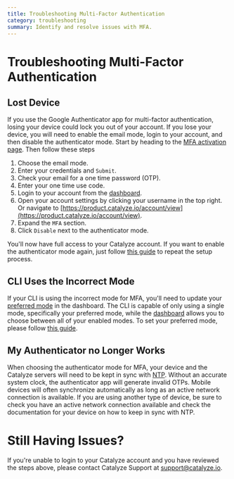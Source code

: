 ```yaml
---
title: Troubleshooting Multi-Factor Authentication
category: troubleshooting
summary: Identify and resolve issues with MFA.
---
```


# Troubleshooting Multi-Factor Authentication

## Lost Device

If you use the Google Authenticator app for multi-factor authentication, losing your device could lock you out of your account. If you lose your device, you will need to enable the email mode, login to your account, and then disable the authenticator mode. Start by heading to the [MFA activation page](https://product.catalyze.io/account/mfa/activate?type=email). Then follow these steps

1. Choose the email mode.
2. Enter your credentials and `Submit`.
3. Check your email for a one time password (OTP).
4. Enter your one time use code.
5. Login to your account from the [dashboard](https://product.catalyze.io/account).
6. Open your account settings by clicking your username in the top right. Or navigate to [https://product.catalyze.io/account/view](https://product.catalyze.io/account/view).
7. Expand the `MFA` section.
8. Click `Disable` next to the authenticator mode.

You'll now have full access to your Catalyze account. If you want to enable the authenticator mode again, just follow [this guide](/stratum/articles/guides/enable-multi-factor-auth#adding-additional-factors) to repeat the setup process.

## CLI Uses the Incorrect Mode

If your CLI is using the incorrect mode for MFA, you'll need to update your [preferred mode](/stratum/articles/guides/enable-multi-factor-auth#preferred-mode) in the dashboard. The CLI is capable of only using a single mode, specifically your preferred mode, while the [dashboard](https://product.catalyze.io/account) allows you to choose between all of your enabled modes. To set your preferred mode, please follow [this guide](/stratum/articles/guides/enable-multi-factor-auth#preferred-mode).

## My Authenticator no Longer Works

When choosing the authenticator mode for MFA, your device and the Catalyze servers will need to be kept in sync with [NTP](http://www.ntp.org). Without an accurate system clock, the authenticator app will generate invalid OTPs. Mobile devices will often synchronize automatically as long as an active network connection is available. If you are using another type of device, be sure to check you have an active network connection available and check the documentation for your device on how to keep in sync with NTP.

# Still Having Issues?

If you're unable to login to your Catalyze account and you have reviewed the steps above, please contact Catalyze Support at [support@catalyze.io](mailto:support@catalyze.io).
